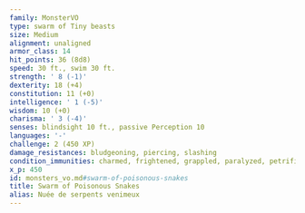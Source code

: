 ```yaml
---
family: MonsterVO
type: swarm of Tiny beasts
size: Medium
alignment: unaligned
armor_class: 14
hit_points: 36 (8d8)
speed: 30 ft., swim 30 ft.
strength: ' 8 (-1)'
dexterity: 18 (+4)
constitution: 11 (+0)
intelligence: ' 1 (-5)'
wisdom: 10 (+0)
charisma: ' 3 (-4)'
senses: blindsight 10 ft., passive Perception 10
languages: '-'
challenge: 2 (450 XP)
damage_resistances: bludgeoning, piercing, slashing
condition_immunities: charmed, frightened, grappled, paralyzed, petrified, prone, restrained, stunned
x_p: 450
id: monsters_vo.md#swarm-of-poisonous-snakes
title: Swarm of Poisonous Snakes
alias: Nuée de serpents venimeux
---
```


